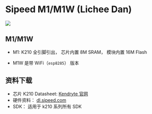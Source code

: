 Sipeed M1/M1W (Lichee Dan)
=======

![](../../../assets/m1_pin.png)

## M1/M1W

* M1: K210 全引脚引出， 芯片内置 8M SRAM， 模块内置 16M Flash

* M1W 是带 WiFi（`esp8285`） 版本



## 资料下载

* 芯片 K210 Datasheet: [Kendryte 官网](https://kendryte.com/downloads/)
* 硬件资料： [dl.sipeed.com](http://dl.sipeed.com/MAIX/HDK/M1%26M1W/)
* SDK： 适用于 k210 系列所有 SDK

